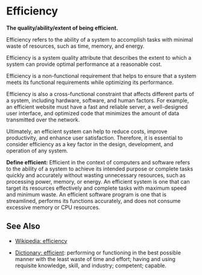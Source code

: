 # Efficiency

**The quality/ability/extent of being efficient.**

<span data-chatgpt-prompt="explain efficiency (system quality attribute, non-functional requirement, cross-functional constraint)">

Efficiency refers to the ability of a system to accomplish tasks with minimal waste of resources, such as time, memory, and energy.

Efficiency is a system quality attribute that describes the extent to which a system can provide optimal performance at a reasonable cost.

Efficiency is a non-functional requirement that helps to ensure that a system meets its functional requirements while optimizing its performance.

Efficiency is also a cross-functional constraint that affects different parts of a system, including hardware, software, and human factors. For example, an efficient website must have a fast and reliable server, a well-designed user interface, and optimized code that minimizes the amount of data transmitted over the network.

Ultimately, an efficient system can help to reduce costs, improve productivity, and enhance user satisfaction. Therefore, it is essential to consider efficiency as a key factor in the design, development, and operation of any system.

</span>

**Define efficient:** <span data-chatgpt-prompt="define efficient (computers and software)">Efficient in the context of computers and software refers to the ability of a system to achieve its intended purpose or complete tasks quickly and accurately without wasting unnecessary resources, such as processing power, memory, or energy. An efficient system is one that can target its resources effectively and complete tasks with maximum speed and minimum waste. An efficient software program is one that is streamlined, performs its functions accurately, and does not consume excessive memory or CPU resources.</span>

## See Also

* [Wikipedia: efficiency](https://wikipedia.org/wiki/efficiency)

* [Dictionary: efficient](https://www.dictionary.com/browse/efficient): performing or functioning in the best possible manner with the least waste of time and effort; having and using requisite knowledge, skill, and industry; competent; capable.
